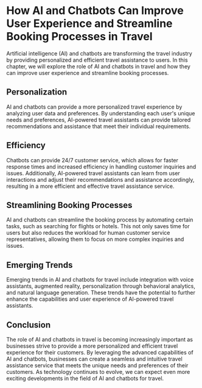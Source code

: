 How AI and Chatbots Can Improve User Experience and Streamline Booking Processes in Travel
============================================================================================================================================

Artificial intelligence (AI) and chatbots are transforming the travel industry by providing personalized and efficient travel assistance to users. In this chapter, we will explore the role of AI and chatbots in travel and how they can improve user experience and streamline booking processes.

Personalization
---------------

AI and chatbots can provide a more personalized travel experience by analyzing user data and preferences. By understanding each user's unique needs and preferences, AI-powered travel assistants can provide tailored recommendations and assistance that meet their individual requirements.

Efficiency
----------

Chatbots can provide 24/7 customer service, which allows for faster response times and increased efficiency in handling customer inquiries and issues. Additionally, AI-powered travel assistants can learn from user interactions and adjust their recommendations and assistance accordingly, resulting in a more efficient and effective travel assistance service.

Streamlining Booking Processes
------------------------------

AI and chatbots can streamline the booking process by automating certain tasks, such as searching for flights or hotels. This not only saves time for users but also reduces the workload for human customer service representatives, allowing them to focus on more complex inquiries and issues.

Emerging Trends
---------------

Emerging trends in AI and chatbots for travel include integration with voice assistants, augmented reality, personalization through behavioral analytics, and natural language generation. These trends have the potential to further enhance the capabilities and user experience of AI-powered travel assistants.

Conclusion
----------

The role of AI and chatbots in travel is becoming increasingly important as businesses strive to provide a more personalized and efficient travel experience for their customers. By leveraging the advanced capabilities of AI and chatbots, businesses can create a seamless and intuitive travel assistance service that meets the unique needs and preferences of their customers. As technology continues to evolve, we can expect even more exciting developments in the field of AI and chatbots for travel.
